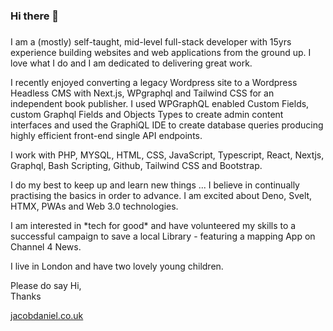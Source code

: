 ### Hi there 👋
###
<!--
**Jacob-Daniel/jacob-daniel** is a ✨ _special_ ✨ repository because its `README.md` (this file) appears on your GitHub profile.

Here are some ideas to get you started:

- 🔭 I’m currently working on ...
- 🌱 I’m currently learning ...
- 👯 I’m looking to collaborate on ...
- 🤔 I’m looking for help with ...
- 💬 Ask me about ...
- 📫 How to reach me: ...
- 😄 Pronouns: ...
- ⚡ Fun fact: ...
-->
<p>I am a (mostly) self-taught, mid-level full-stack developer with 15yrs experience building websites and web applications from the ground up. I love what I do and I am dedicated to delivering great work.</p>

<p>I recently enjoyed converting a legacy Wordpress site to a Wordpress Headless CMS with Next.js, WPgraphql and Tailwind CSS for an independent book publisher. I used WPGraphQL enabled Custom Fields, custom Graphql Fields and Objects Types to create admin content interfaces and used the GraphiQL IDE to create database queries producing highly efficient front-end single API endpoints.</p>

<p>I work with PHP, MYSQL, HTML, CSS, JavaScript, Typescript, React, Nextjs, Graphql, Bash Scripting, Github, Tailwind CSS and Bootstrap.</p>
<p>I do my best to keep up and learn new things ... I believe in continually practising the basics in order to advance. I am excited about Deno, Svelt, HTMX, PWAs and Web 3.0 technologies.</p>

<p>I am interested in *tech for good* and have volunteered my skills to a successful campaign to save a local Library - featuring a mapping App on Channel 4 News.</p>
<p>I live in London and have two lovely young children.</p>

<p>Please do say Hi,<br />Thanks</p>

[jacobdaniel.co.uk](https://jacobdaniel.co.uk)
